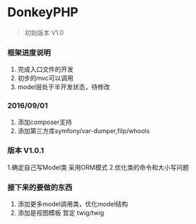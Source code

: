 # DonkeyPHP #

> 初始版本 V1.0


### 框架进度说明 ###

1. 完成入口文件的开发
2. 初步的mvc可以调用
3. model层处于半开发状态，待修改


### 2016/09/01 ###

1. 添加composer支持
2. 添加第三方库symfony/var-dumper,filp/whools

### 版本 V1.0.1 ###

1.确定自己写Model类 采用ORM模式
2.优化类的命令和大小写问题

### 接下来的要做的东西

1. 添加更多model调用类，优化model结构
2. 添加是视图模板 暂定 twig/twig



